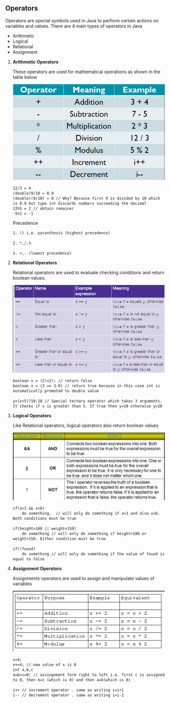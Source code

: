 ## Operators

Operators are special symbols used in Java to perform certain actions on variables and values. There are 4 main types of operators in Java

* Arithmetic
* Logical
* Relational
* Assignment


1.	**Arithmetic Operators**
	
	These operators are used for mathematical operations as shown in the table below

	![alt Please reload page](../../images/chapter_1/arithmetic_operators.png "Arithmetic_operators")

	```
	12/3 = 4
	(double)9/10 = 0.9
	(double)(9/10) = 0 // Why? Because first 9 is divided by 10 which is 0.9 but type int discards numbers succeeding the decimal
	12%5 = 2 // obtain remainer
	-5%2 = -1
	```
	Precedence	

		1. () i.e. paranthesis (highest precedence)
		
		2. *,/,%

		3. +,- (lowest precedence)

2.	**Relational Operators**

	Relational operators are used to evaluate checking conditions and return boolean values.

	![alt Please reload page](../../images/chapter_1/relational_operators.png "Relational operators")

	```
	boolean x = (2!=2); // return false
	boolean x = (3 == 3.0) // return true because in this case int is automatically promoted to double value

	y=(x>5)?10:20 // Special ternary operator which takes 3 arguments. It checks if x is greater than 5. If true then y=10 otherwise y=20
	```

3. **Logical Operators**

	Like Relational operators, logical operators also return boolean values

	![alt Please reload page](../../images/chapter_1/logical_operators.png "Logical operators")

	```	
	if(x>3 && x<6)    
		do something.  // will only do something if x>3 and also x<6. Both conditions must be true

	if(height>180 || weight<150)
		do something // will only do something if height>180 or weight<150. Either condition must be true

	if(!found)
		do something // will only do something if the value of found is equal to false
	```

4. **Assignment Operators**

	Assignments operators are used to assign and manipulate values of variables 

	![alt Please reload page](../../images/chapter_1/assignment_operators.png "Assignment operators")

	```
	x=4;
	x+=4; // new value of x is 8
	int a,b,c
	a=b=c=0; // assingnment form right to left i.e. first c is assigned to 0, then b=c (which is 0) and then a=b(which is 0)

	i++ // increment operator . same as writing i=i+1 
	i-- // decrement operator . same as writing i=i-1
	```










